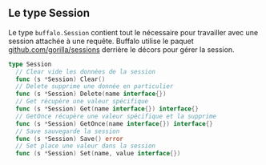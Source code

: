 ## Le type Session

Le type `buffalo.Session` contient tout le nécessaire pour travailler avec une session attachée à une requête. Buffalo utilise le paquet [github.com/gorilla/sessions](http://www.gorillatoolkit.org/pkg/sessions) derrière le décors pour gérer la session.

```go
type Session
  // Clear vide les données de la session
  func (s *Session) Clear()
  // Delete supprime une donnée en particulier
  func (s *Session) Delete(name interface{})
  // Get récupère une valeur spécifique
  func (s *Session) Get(name interface{}) interface{}
  // GetOnce récupère une valeur spécifique et la supprime
  func (s *Session) GetOnce(name interface{}) interface{}
  // Save sauvegarde la session
  func (s *Session) Save() error
  // Set place une valeur dans la session
  func (s *Session) Set(name, value interface{})
```
